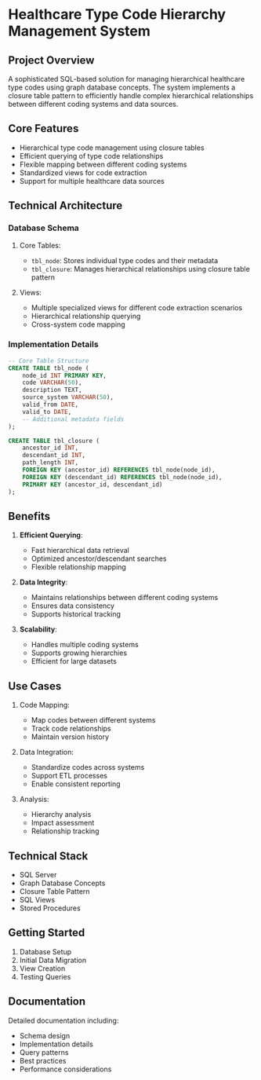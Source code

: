 # Healthcare Type Code Hierarchy Management System

## Project Overview
A sophisticated SQL-based solution for managing hierarchical healthcare type codes using graph database concepts. The system implements a closure table pattern to efficiently handle complex hierarchical relationships between different coding systems and data sources.

## Core Features
- Hierarchical type code management using closure tables
- Efficient querying of type code relationships
- Flexible mapping between different coding systems
- Standardized views for code extraction
- Support for multiple healthcare data sources

## Technical Architecture

### Database Schema
1. Core Tables:
   - `tbl_node`: Stores individual type codes and their metadata
   - `tbl_closure`: Manages hierarchical relationships using closure table pattern

2. Views:
   - Multiple specialized views for different code extraction scenarios
   - Hierarchical relationship querying
   - Cross-system code mapping

### Implementation Details
```sql
-- Core Table Structure
CREATE TABLE tbl_node (
    node_id INT PRIMARY KEY,
    code VARCHAR(50),
    description TEXT,
    source_system VARCHAR(50),
    valid_from DATE,
    valid_to DATE,
    -- Additional metadata fields
);

CREATE TABLE tbl_closure (
    ancestor_id INT,
    descendant_id INT,
    path_length INT,
    FOREIGN KEY (ancestor_id) REFERENCES tbl_node(node_id),
    FOREIGN KEY (descendant_id) REFERENCES tbl_node(node_id),
    PRIMARY KEY (ancestor_id, descendant_id)
);
```

## Benefits
1. **Efficient Querying**:
   - Fast hierarchical data retrieval
   - Optimized ancestor/descendant searches
   - Flexible relationship mapping

2. **Data Integrity**:
   - Maintains relationships between different coding systems
   - Ensures data consistency
   - Supports historical tracking

3. **Scalability**:
   - Handles multiple coding systems
   - Supports growing hierarchies
   - Efficient for large datasets

## Use Cases
1. Code Mapping:
   - Map codes between different systems
   - Track code relationships
   - Maintain version history

2. Data Integration:
   - Standardize codes across systems
   - Support ETL processes
   - Enable consistent reporting

3. Analysis:
   - Hierarchy analysis
   - Impact assessment
   - Relationship tracking

## Technical Stack
- SQL Server
- Graph Database Concepts
- Closure Table Pattern
- SQL Views
- Stored Procedures

## Getting Started
1. Database Setup
2. Initial Data Migration
3. View Creation
4. Testing Queries

## Documentation
Detailed documentation including:
- Schema design
- Implementation details
- Query patterns
- Best practices
- Performance considerations

